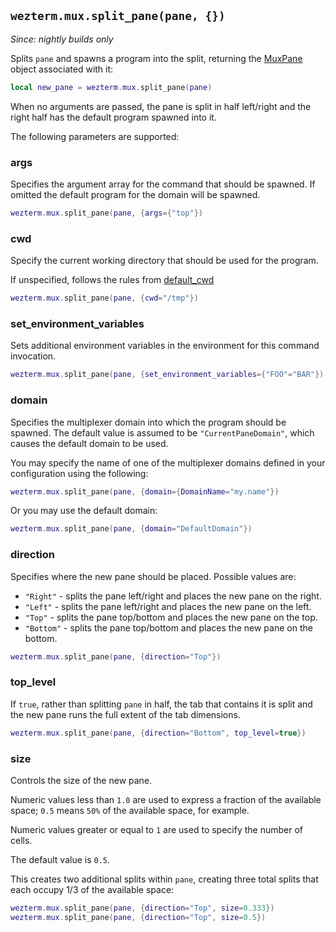 ## `wezterm.mux.split_pane(pane, {})`

*Since: nightly builds only*

Splits `pane` and spawns a program into the split, returning the
[MuxPane](../MuxPane.md)  object associated with it:

```lua
local new_pane = wezterm.mux.split_pane(pane)
```

When no arguments are passed, the pane is split in half left/right and the
right half has the default program spawned into it.

The following parameters are supported:

### args

Specifies the argument array for the command that should be spawned.
If omitted the default program for the domain will be spawned.

```lua
wezterm.mux.split_pane(pane, {args={"top"})
```

### cwd

Specify the current working directory that should be used for
the program.

If unspecified, follows the rules from [default_cwd](../config/default_cwd.md)

```lua
wezterm.mux.split_pane(pane, {cwd="/tmp"})
```

### set_environment_variables

Sets additional environment variables in the environment for
this command invocation.

```lua
wezterm.mux.split_pane(pane, {set_environment_variables={"FOO"="BAR"})
```

### domain

Specifies the multiplexer domain into which the program should
be spawned.  The default value is assumed to be `"CurrentPaneDomain"`,
which causes the default domain to be used.

You may specify the name of one of the multiplexer domains
defined in your configuration using the following:

```lua
wezterm.mux.split_pane(pane, {domain={DomainName="my.name"})
```

Or you may use the default domain:

```lua
wezterm.mux.split_pane(pane, {domain="DefaultDomain"})
```

### direction

Specifies where the new pane should be placed.  Possible values are:

* `"Right"` - splits the pane left/right and places the new pane on the right.
* `"Left"` - splits the pane left/right and places the new pane on the left.
* `"Top"` - splits the pane top/bottom and places the new pane on the top.
* `"Bottom"` - splits the pane top/bottom and places the new pane on the bottom.

```lua
wezterm.mux.split_pane(pane, {direction="Top"})
```

### top_level

If `true`, rather than splitting `pane` in half, the tab that contains it
is split and the new pane runs the full extent of the tab dimensions.

```lua
wezterm.mux.split_pane(pane, {direction="Bottom", top_level=true})
```

### size

Controls the size of the new pane.

Numeric values less than `1.0` are used to express a fraction of the
available space; `0.5` means `50%` of the available space, for example.

Numeric values greater or equal to `1` are used to specify the number of
cells.

The default value is `0.5`.

This creates two additional splits within `pane`, creating three
total splits that each occupy 1/3 of the available space:

```lua
wezterm.mux.split_pane(pane, {direction="Top", size=0.333})
wezterm.mux.split_pane(pane, {direction="Top", size=0.5})
```

